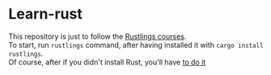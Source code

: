 # Learn-rust

This repository is just to follow the [Rustlings courses](https://github.com/rust-lang/rustlings/?tab=readme-ov-file).  
To start, run ```rustlings``` command, after having installed it with ```cargo install rustlings```.  
Of course, after if you didn't install Rust, you'll have [to do it](https://doc.rust-lang.org/book/ch01-01-installation.html)
